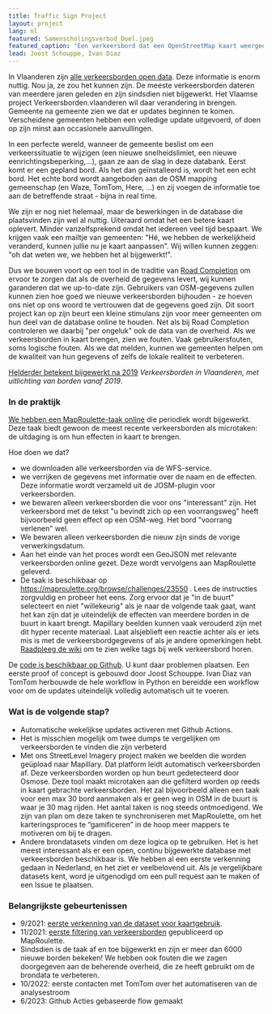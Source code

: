 ```yaml
---
title: Traffic Sign Project
layout: project
lang: nl
featured: Samenscholingsverbod_Doel.jpeg
featured_caption: "Een verkeersbord dat een OpenStreetMap kaart weergeeft"
lead: Joost Schouppe, Ivan Diaz
---
```




In Vlaanderen zijn [alle verkeersborden open data](https://www.vlaanderen.be/datavindplaats/catalogus/verkeersbordenvlaanderenborden). Deze informatie is enorm nuttig. Nou ja, ze zou het kunnen zijn. De meeste verkeersborden dateren van meerdere jaren geleden en zijn sindsdien niet bijgewerkt. Het Vlaamse project Verkeersborden.vlaanderen wil daar verandering in brengen. Gemeente na gemeente zien we dat er updates beginnen te komen. Verscheidene gemeenten hebben een volledige update uitgevoerd, of doen op zijn minst aan occasionele aanvullingen.

In een perfecte wereld, wanneer de gemeente beslist om een verkeerssituatie te wijzigen (een nieuwe snelheidslimiet, een nieuwe eenrichtingsbeperking,...), gaan ze aan de slag in deze databank. Eerst komt er een gepland bord. Als het dan geïnstalleerd is, wordt het een echt bord. Het echte bord wordt aangeboden aan de OSM mapping gemeenschap (en Waze, TomTom, Here, ...) en zij voegen de informatie toe aan de betreffende straat - bijna in real time.

We zijn er nog niet helemaal, maar de bewerkingen in de database die plaatsvinden zijn wel al nuttig. Uiteraard omdat het een betere kaart oplevert. Minder vanzelfsprekend omdat het iedereen veel tijd bespaart. We krijgen vaak een mailtje van gemeenten: "Hé, we hebben de werkelijkheid veranderd, kunnen jullie nu je kaart aanpassen". Wij willen kunnen zeggen: "oh dat weten we, we hebben het al bijgewerkt!".

Dus we bouwen voort op een tool in de traditie van [Road Completion](https://openstreetmap.be/en/projects/road-completion.html) om ervoor te zorgen dat als de overheid de gegevens levert, wij kunnen garanderen dat we up-to-date zijn. Gebruikers van OSM-gegevens zullen kunnen zien hoe goed we nieuwe verkeersborden bijhouden - ze hoeven ons niet op ons woord te vertrouwen dat de gegevens goed zijn.
Dit soort project kan op zijn beurt een kleine stimulans zijn voor meer gemeenten om hun deel van de database online te houden. Net als bij Road Completion controleren we daarbij "per ongeluk" ook de data van de overheid. Als we verkeersborden in kaart brengen, zien we fouten. Vaak gebruikersfouten, soms logische fouten. Als we dat melden, kunnen we gemeenten helpen om de kwaliteit van hun gegevens of zelfs de lokale realiteit te verbeteren. 


[Helderder betekent bijgewerkt na 2019](https://i.imgur.com/V9zjUuD.png)
*Verkeersborden in Vlaanderen, met uitlichting van borden vanaf 2019*.

### In de praktijk

[We hebben een MapRoulette-taak online](https://maproulette.org/browse/challenges/23550) die periodiek wordt bijgewerkt. Deze taak biedt gewoon de meest recente verkeersborden als microtaken: de uitdaging is om hun effecten in kaart te brengen.

Hoe doen we dat?

- we downloaden alle verkeersborden via de WFS-service.
- we verrijken de gegevens met informatie over de naam en de effecten. Deze informatie wordt verzameld uit de JOSM-plugin voor verkeersborden.
- we bewaren alleen verkeersborden die voor ons "interessant" zijn. Het verkeersbord met de tekst "u bevindt zich op een voorrangsweg" heeft bijvoorbeeld geen effect op een OSM-weg. Het bord "voorrang verlenen" wel.
- We bewaren alleen verkeersborden die nieuw zijn sinds de vorige verwerkingsdatum.
- Aan het einde van het proces wordt een GeoJSON met relevante verkeersborden online gezet. Deze wordt vervolgens aan MapRoulette geleverd.
- De taak is beschikbaar op <https://maproulette.org/browse/challenges/23550> . Lees de instructies zorgvuldig en probeer het eens. Zorg ervoor dat je "in de buurt" selecteert en niet "willekeurig" als je naar de volgende taak gaat, want het kan zijn dat je uiteindelijk de effecten van meerdere borden in de buurt in kaart brengt. Mapillary beelden kunnen vaak verouderd zijn met dit hyper recente materiaal. Laat alsjeblieft een reactie achter als er iets mis is met de verkeersbordgegevens of als je andere opmerkingen hebt. [Raadpleeg de wiki](https://wiki.openstreetmap.org/wiki/Road_signs_in_Belgium) om te zien welke tags bij welk verkeersbord horen.

De [code is beschikbaar op Github](https://github.com/osmbe/traffic-sign-project). U kunt daar problemen plaatsen. Een eerste proof of concept is gebouwd door Joost Schouppe. Ivan Diaz van TomTom herbouwde de hele workflow in Python en bereidde een workflow voor om de updates uiteindelijk volledig automatisch uit te voeren.

### Wat is de volgende stap?

- Automatische wekelijkse updates activeren met Github Actions.
- Het is misschien mogelijk om twee dumps te vergelijken om verkeersborden te vinden die zijn verbeterd
- Met ons StreetLevel Imagery project maken we beelden die worden geüpload naar Mapillary. Dat platform leidt automatisch verkeersborden af. Deze verkeersborden worden op hun beurt gedetecteerd door Osmose. Deze tool maakt microtaken aan die gefilterd worden op reeds in kaart gebrachte verkeersborden. Het zal bijvoorbeeld alleen een taak voor een max 30 bord aanmaken als er geen weg in OSM in de buurt is waar je 30 mag rijden. Het aantal taken is nog steeds ontmoedigend. We zijn van plan om deze taken te synchroniseren met MapRoulette, om het karteringsproces te “gamificeren” in de hoop meer mappers te motiveren om bij te dragen.
- Andere brondatasets vinden om deze logica op te gebruiken. Het is het meest interessant als er een open, continu bijgewerkte database met verkeersborden beschikbaar is. We hebben al een eerste verkenning gedaan in Nederland, en het ziet er veelbelovend uit. Als je vergelijkbare datasets kent, word je uitgenodigd om een pull request aan te maken of een Issue te plaatsen.

### Belangrijkste gebeurtenissen

- 9/2021: [eerste verkenning van de dataset voor kaartgebruik](https://lists.openstreetmap.org/pipermail/talk-be/2021-September/011322.html).
- 11/2021: [eerste filtering van verkeersborden](https://lists.openstreetmap.org/pipermail/talk-be/2021-November/011374.html) gepubliceerd op MapRoulette.
- Sindsdien is de taak af en toe bijgewerkt en zijn er meer dan 6000 nieuwe borden bekeken! We hebben ook fouten die we zagen doorgegeven aan de beherende overheid, die ze heeft gebruikt om de brondata te verbeteren.
- 10/2022: eerste contacten met TomTom over het automatiseren van de analysestroom
- 6/2023: Github Acties gebaseerde flow gemaakt
